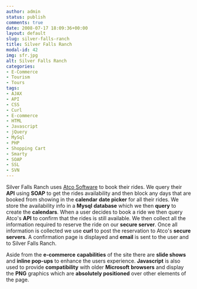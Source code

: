 ```yaml
---
author: admin
status: publish
comments: true
date: 2008-07-17 18:09:36+00:00
layout: default
slug: silver-falls-ranch
title: Silver Falls Ranch
modal-id: 42
img: sfr.jpg
alt: Silver Falls Ranch
categories:
- E-Commerce
- Tourism
- Tours
tags:
- AJAX
- API
- CSS
- Curl
- E-commerce
- HTML
- Javascript
- jQuery
- MySql
- PHP
- Shopping Cart
- Smarty
- SOAP
- SSL
- SVN
---
```

Silver Falls Ranch uses [Atco Software](http://atcosoftware.net/) to book their rides. We query their **API** using **SOAP** to get the rides availability and then block any days that are booked from showing in the **calendar** **date picker** for all their rides. We store the availability info in a **Mysql** **database** which we then **query** to create the **calendars**. When a user decides to book a ride we then query Atco's **API** to confirm that the rides is still available. We then collect all the information required to reserve the ride on our **secure server**. Once all information is collected we use **curl** to post the reservation to Atco's **secure servers**. A confirmation page is displayed and **email** is sent to the user and to Silver Falls Ranch.



Aside from the **e-commerce** **capabilities** of the site there are **slide shows** and **inline pop-ups** to enhance the users experience. **Javascript** is also used to provide **compatibility** with older **Microsoft** **browsers** and display the **PNG** graphics which are **absolutely positioned** over other elements of the page.
